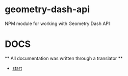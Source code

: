 # geometry-dash-api
NPM module for working with Geometry Dash API
# DOCS
 ** All documentation was written through a translator **
* [start](https://github.com/fakemancat/geometry-dash-api/blob/master/docs/start.md)
#
